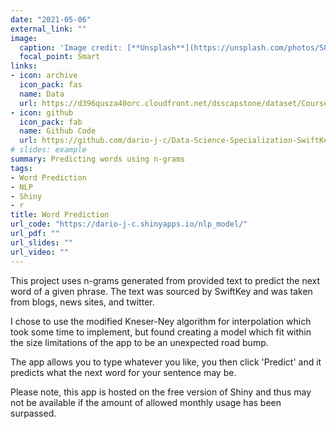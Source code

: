 ```yaml
---
date: "2021-05-06"
external_link: ""
image:
  caption: 'Image credit: [**Unsplash**](https://unsplash.com/photos/S8MSj5VzHxQ)'
  focal_point: Smart
links:
- icon: archive
  icon_pack: fas
  name: Data
  url: https://d396qusza40orc.cloudfront.net/dsscapstone/dataset/Coursera-SwiftKey.zip
- icon: github
  icon_pack: fab
  name: Github Code
  url: https://github.com/dario-j-c/Data-Science-Specialization-SwiftKey-Capstone
# slides: example
summary: Predicting words using n-grams
tags:
- Word Prediction
- NLP
- Shiny
- r
title: Word Prediction
url_code: "https://dario-j-c.shinyapps.io/nlp_model/"
url_pdf: ""
url_slides: ""
url_video: ""
---
```



This project uses n-grams generated from provided text to predict the next word of a given phrase. The text was sourced by SwiftKey and was taken from blogs, news sites, and twitter.

I chose to use the modified Kneser-Ney algorithm for interpolation which took some time to implement, but found creating a model which fit within the size limitations of the app to be an unexpected road bump.

The app allows you to type whatever you like, you then click 'Predict' and it predicts what the next word for your sentence may be.

Please note, this app is hosted on the free version of Shiny and thus may not be available if the amount of allowed monthly usage has been surpassed.
